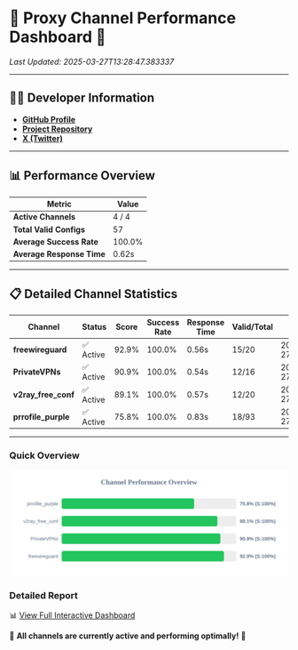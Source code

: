 # 🌟 Proxy Channel Performance Dashboard 🌟

_Last Updated: 2025-03-27T13:28:47.383337_

---

## 👩‍💻 Developer Information

- **[GitHub Profile](https://github.com/4n0nymou3)**  
- **[Project Repository](https://github.com/4n0nymou3/multi-proxy-config-fetcher)**  
- **[X (Twitter)](https://x.com/4n0nymou3)**  

---

## 📊 Performance Overview

| Metric                | Value       |
|-----------------------|-------------|
| **Active Channels**   | 4 / 4       |
| **Total Valid Configs** | 57          |
| **Average Success Rate** | 100.0%      |
| **Average Response Time** | 0.62s       |

---

## 📋 Detailed Channel Statistics

| Channel          | Status     | Score  | Success Rate | Response Time | Valid/Total | Last Success               |
|------------------|------------|--------|--------------|---------------|-------------|----------------------------|
| **freewireguard**  | ✅ Active  | 92.9%  | 100.0% | 0.56s         | 15/20       | 2025-03-27T13:28:47.382071 |
| **PrivateVPNs**  | ✅ Active  | 90.9%  | 100.0% | 0.54s         | 12/16       | 2025-03-27T13:28:46.798175 |
| **v2ray_free_conf**  | ✅ Active  | 89.1%  | 100.0% | 0.57s         | 12/20       | 2025-03-27T13:28:46.232562 |
| **prrofile_purple**  | ✅ Active  | 75.8%  | 100.0% | 0.83s         | 18/93       | 2025-03-27T13:28:45.629959 |

---

### Quick Overview
<div align="center">
  <a href="https://raw.githubusercontent.com/nullluser/NullRepo/refs/heads/main/assets/channel_stats_chart.svg">
    <img src="https://raw.githubusercontent.com/nullluser/NullRepo/refs/heads/main/assets/channel_stats_chart.svg" alt="Source Performance Statistics" width="800">
  </a>
</div>

### Detailed Report
📊 [View Full Interactive Dashboard](https://htmlpreview.github.io/?https://github.com/nullluser/NullRepo/blob/main/assets/performance_report.html)

🎉 **All channels are currently active and performing optimally!** 🎉
